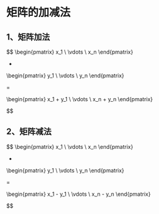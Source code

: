 # 矩阵的加减法

## 1、矩阵加法

$$
\begin{pmatrix}
x_1 \\
\vdots \\
x_n
\end{pmatrix}

+

\begin{pmatrix}
y_1 \\
\vdots \\
y_n
\end{pmatrix}

=

\begin{pmatrix}
x_1 + y_1 \\
\vdots \\
x_n + y_n
\end{pmatrix}

$$


## 2、矩阵减法

$$
\begin{pmatrix}
x_1 \\
\vdots \\
x_n
\end{pmatrix}

-

\begin{pmatrix}
y_1 \\
\vdots \\
y_n
\end{pmatrix}

=

\begin{pmatrix}
x_1 - y_1 \\
\vdots \\
x_n - y_n
\end{pmatrix}

$$